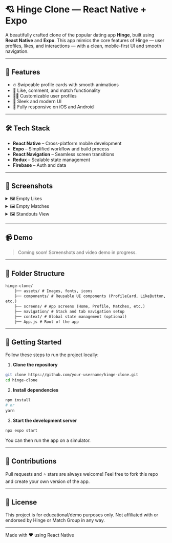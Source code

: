 # 💘 Hinge Clone — React Native + Expo

A beautifully crafted clone of the popular dating app **Hinge**, built using **React Native** and **Expo**. This app mimics the core features of Hinge — user profiles, likes, and interactions — with a clean, mobile-first UI and smooth navigation.

---

## 🚀 Features

- 🔥 Swipeable profile cards with smooth animations  
- 💬 Like, comment, and match functionality  
- 🧑‍💼 Customizable user profiles  
- 🎨 Sleek and modern UI  
- 📱 Fully responsive on iOS and Android  

---

## 🛠 Tech Stack

- **React Native** – Cross-platform mobile development  
- **Expo** – Simplified workflow and build process  
- **React Navigation** – Seamless screen transitions  
- **Redux** – Scalable state management  
- **Firebase** – Auth and data  

---

## 📸 Screenshots

<details>
  <summary>🖼️ Empty Likes</summary>
  <br />
  <img src="./screenshots/empty-likes.png" width="500"/>
</details>

<details>
  <summary>🖼️ Empty Matches</summary>
  <br />
  <img src="./screenshots/empty-matches.png" width="500"/>
</details>

<details>
  <summary>🖼️ Standouts View</summary>
  <br />
  <img src="./screenshots/standouts.png" width="500"/>
</details>

---

## 📹 Demo

> Coming soon! Screenshots and video demo in progress.

---

## 📂 Folder Structure

```
hinge-clone/ 
    ├── assets/ # Images, fonts, icons
    ├── components/ # Reusable UI components (ProfileCard, LikeButton, etc.) 
    ├── screens/ # App screens (Home, Profile, Matches, etc.)
    ├── navigation/ # Stack and tab navigation setup
    ├── context/ # Global state management (optional)
    ├── App.js # Root of the app
```
---

## 📌 Getting Started

Follow these steps to run the project locally:

1. **Clone the repository**

```bash
git clone https://github.com/your-username/hinge-clone.git
cd hinge-clone
```

2. **Install dependencies**

```bash
npm install
# or
yarn
```

3. **Start the development server**
```bash
npx expo start
```

You can then run the app on a simulator.

---

## 🤝 Contributions

Pull requests and ⭐️ stars are always welcome!
Feel free to fork this repo and create your own version of the app.

---

## 📄 License

This project is for educational/demo purposes only.
Not affiliated with or endorsed by Hinge or Match Group in any way.

---

Made with ❤️ using React Native
